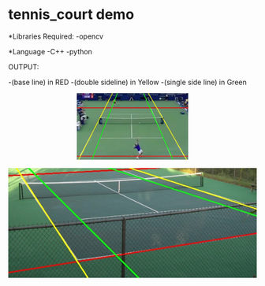 # tennis_court demo

*Libraries Required:
-opencv

*Language
-C++
-python

OUTPUT:

-(base line) in RED
-(double sideline) in Yellow
-(single side line) in Green

<p align="center">
  <img src="https://raw.githubusercontent.com/maddyuhd/tennis_court/master/output/test.jpg "/output test.jpg" alt="Slate: API Documentation Generator" width="226">
  <br>
</p>

<p align="center"><img src="https://raw.githubusercontent.com/maddyuhd/tennis_court/master/output/tennis_court.jpg" width=700 alt="Screenshot of Example Documentation created with Slate"></p>
